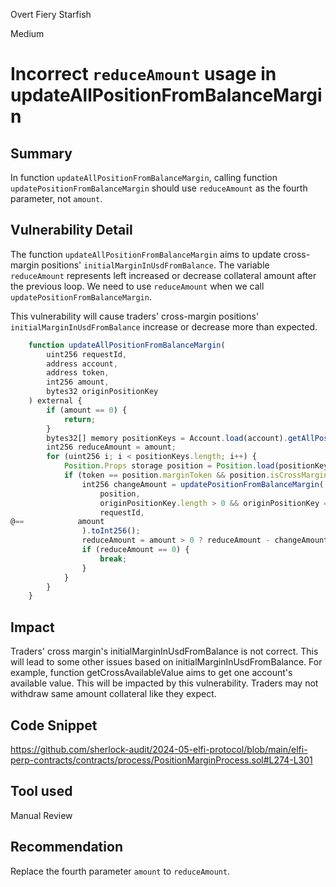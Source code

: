 Overt Fiery Starfish

Medium

# Incorrect `reduceAmount` usage in updateAllPositionFromBalanceMargin

## Summary
In function `updateAllPositionFromBalanceMargin`, calling function `updatePositionFromBalanceMargin` should use `reduceAmount` as the fourth parameter, not `amount`.

## Vulnerability Detail
The function `updateAllPositionFromBalanceMargin` aims to update cross-margin positions' `initialMarginInUsdFromBalance`.  The variable `reduceAmount` represents left increased or decrease collateral amount after the previous loop. We need to use `reduceAmount` when we call `updatePositionFromBalanceMargin`.

This vulnerability will cause traders' cross-margin positions' `initialMarginInUsdFromBalance` increase or decrease more than expected.

```javascript
    function updateAllPositionFromBalanceMargin(
        uint256 requestId,
        address account,
        address token,
        int256 amount,
        bytes32 originPositionKey
    ) external {
        if (amount == 0) {
            return;
        }
        bytes32[] memory positionKeys = Account.load(account).getAllPosition();
        int256 reduceAmount = amount;
        for (uint256 i; i < positionKeys.length; i++) {
            Position.Props storage position = Position.load(positionKeys[i]);
            if (token == position.marginToken && position.isCrossMargin) {
                int256 changeAmount = updatePositionFromBalanceMargin(
                    position,
                    originPositionKey.length > 0 && originPositionKey == position.key,
                    requestId,
@==            amount
                ).toInt256();
                reduceAmount = amount > 0 ? reduceAmount - changeAmount : reduceAmount + changeAmount;
                if (reduceAmount == 0) {
                    break;
                }
            }
        }
    }
```

## Impact
Traders' cross margin's initialMarginInUsdFromBalance is not correct. This will lead to some other issues based on initialMarginInUsdFromBalance. For example, function getCrossAvailableValue aims to get one account's available
value. This will be impacted by this vulnerability. Traders may not withdraw same amount collateral like they expect.

## Code Snippet
https://github.com/sherlock-audit/2024-05-elfi-protocol/blob/main/elfi-perp-contracts/contracts/process/PositionMarginProcess.sol#L274-L301

## Tool used

Manual Review

## Recommendation
Replace the fourth parameter `amount` to `reduceAmount`.
